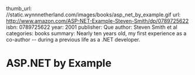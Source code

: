 thumb_url: //static.wynnnetherland.com/images/books/asp_net_by_example.gif
url: http://www.amazon.com/ASP-NET-Example-Steven-Smith/dp/0789725622
isbn: 0789725622
year: 2001
publisher: Que
author: Steven Smith et al
categories: books
summary: Nearly ten years old, my first experience as a co-author -- during a previous life as a .NET developer.

# ASP.NET by Example
